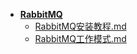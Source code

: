 - [ **RabbitMQ** ](/RabbitMQ/README.md)
    - [RabbitMQ安装教程.md](/RabbitMQ/RabbitMQ安装教程.md)
    - [RabbitMQ工作模式.md](/RabbitMQ/RabbitMQ工作模式.md)
